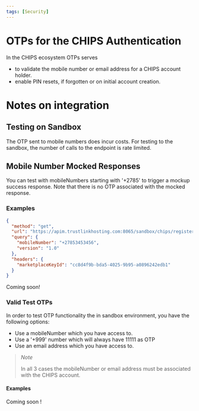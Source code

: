 ```yaml
---
tags: [Security]
---
```


# OTPs for the CHIPS Authentication

In the CHIPS ecosystem OTPs serves 

- to validate the mobile number or email address for a CHIPS account holder.
- enable PIN resets, if forgotten or on initial account creation.

# Notes on integration

## Testing on Sandbox

The OTP sent to mobile numbers does incur costs. For testing to the sandbox, the number of calls to the endpoint is rate limited. 

## Mobile Number Mocked Responses

You can test with mobileNumbers starting with '+2785' to trigger a mockup success response. Note that there is no OTP associated with the mocked response.

### Examples

<!--
type: tab
title: Mobile Verification during Onboarding 
-->

```json http
{
  "method": "get",
  "url": "https://apim.trustlinkhosting.com:8065/sandbox/chips/register/status",
  "query": {
    "mobileNumber": "+27853453456",
    "version": "1.0"
  },
  "headers": {
    "marketplaceKeyId": "cc8d4f9b-bda5-4025-9b95-a0896242edb1"
  }
}
```

<!--
type: tab
title: Mobile OTP for PIN reset 
-->

Coming soon!

<!-- type: tab-end -->

### Valid Test OTPs

In order to test OTP functionality the in sandbox environment, you have the following options:

- Use a mobileNumber which you have access to.
- Use a '+999' number which will always have 11111 as OTP
- Use an email address which you have access to.

<!--
theme: info
-->

> _Note_
>
> In all 3 cases the mobileNumber or email address must be associated with the CHIPS account.

#### Examples

Coming soon !
